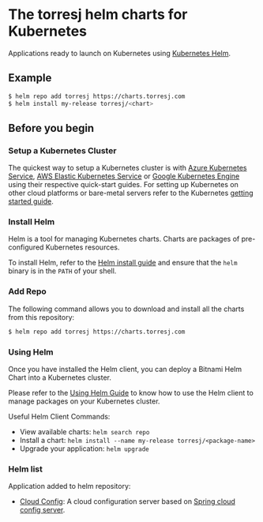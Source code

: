 # The torresj helm charts for Kubernetes

Applications ready to launch on Kubernetes using [Kubernetes Helm](https://github.com/helm/helm).

## Example

```bash
$ helm repo add torresj https://charts.torresj.com
$ helm install my-release torresj/<chart>
```

## Before you begin

### Setup a Kubernetes Cluster

The quickest way to setup a Kubernetes cluster is with [Azure Kubernetes Service](https://azure.microsoft.com/en-us/services/kubernetes-service/), [AWS Elastic Kubernetes Service](https://aws.amazon.com/eks/) or [Google Kubernetes Engine](https://cloud.google.com/kubernetes-engine/) using their respective quick-start guides. For setting up Kubernetes on other cloud platforms or bare-metal servers refer to the Kubernetes [getting started guide](http://kubernetes.io/docs/getting-started-guides/).

### Install Helm

Helm is a tool for managing Kubernetes charts. Charts are packages of pre-configured Kubernetes resources.

To install Helm, refer to the [Helm install guide](https://github.com/helm/helm#install) and ensure that the `helm` binary is in the `PATH` of your shell.

### Add Repo

The following command allows you to download and install all the charts from this repository:

```bash
$ helm repo add torresj https://charts.torresj.com
```

### Using Helm

Once you have installed the Helm client, you can deploy a Bitnami Helm Chart into a Kubernetes cluster.

Please refer to the [Using Helm Guide](https://github.com/helm/helm/blob/master/README.md) to know how to use the Helm client to manage packages on your Kubernetes cluster.

Useful Helm Client Commands:
* View available charts: `helm search repo`
* Install a chart: `helm install --name my-release torresj/<package-name>`
* Upgrade your application: `helm upgrade`

### Helm list

Application added to helm repository:
* [Cloud Config](https://github.com/torresj/helm-charts/tree/master/cloud-config): A cloud configuration server based on [Spring cloud config server](https://cloud.spring.io/spring-cloud-config/reference/html/).

